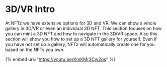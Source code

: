 # 3D/VR Intro

At NFTz we have extensive options for 3D and VR. We can show a whole gallery in 3D/VR or even an individual 3D NFT. This section focuses on how you can mint a 3D NFT and how to navigate in the 3D/VR space.  Also this section will show you how to set up a 3D NFT gallery for yourself. Even if you have not set up a gallery, NFTz will automatically create one for you based on the NFTs you own.&#x20;



{% embed url="https://youtu.be/KmKMr3Cw2qs" %}
